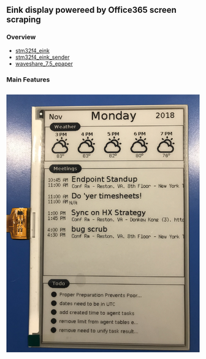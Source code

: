 ## Eink display powereed by Office365 screen scraping ##

### Overview ###

- [stm32f4_eink](https://github.com/dretay/stm32f4_eink)
- [stm32f4_eink_sender](https://github.com/dretay/stm32f4_eink_sender)
- [waveshare_7.5_epaper](https://github.com/dretay/waveshare_7.5_epaper)

### Main Features ###
![](https://raw.githubusercontent.com/dretay/eink_calendar/master/IMG_4445.jpg)
- 
